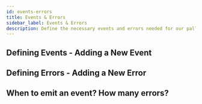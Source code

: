 ```yaml
---
id: events-errors
title: Events & Errors
sidebar_label: Events & Errors
description: Define the necessary events and errors needed for our pallet
---
```


## Defining Events - Adding a New Event

## Defining Errors - Adding a New Error

## When to emit an event? How many errors?